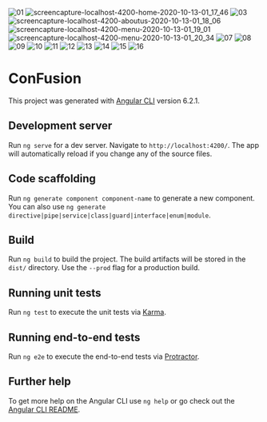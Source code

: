 ![01](https://user-images.githubusercontent.com/43893163/96291242-95dd7200-1009-11eb-9930-f6f16b4a2f21.png)
![screencapture-localhost-4200-home-2020-10-13-01_17_46](https://user-images.githubusercontent.com/43893163/96290734-e902f500-1008-11eb-8830-abad991fbddb.png)
![03](https://user-images.githubusercontent.com/43893163/96291261-9d048000-1009-11eb-8552-0cb67ca95505.png)
![screencapture-localhost-4200-aboutus-2020-10-13-01_18_06](https://user-images.githubusercontent.com/43893163/96291271-9fff7080-1009-11eb-983e-2db00d68523b.png)
![screencapture-localhost-4200-menu-2020-10-13-01_19_01](https://user-images.githubusercontent.com/43893163/96291372-c1f8f300-1009-11eb-8921-768d984539ec.png)
![screencapture-localhost-4200-menu-2020-10-13-01_20_34](https://user-images.githubusercontent.com/43893163/96291380-c3c2b680-1009-11eb-9f8e-01e45dfec20e.png)
![07](https://user-images.githubusercontent.com/43893163/96291399-cd4c1e80-1009-11eb-9376-5df86f59f8bc.png)
![08](https://user-images.githubusercontent.com/43893163/96291403-ce7d4b80-1009-11eb-9de1-97cda566c69c.png)
![09](https://user-images.githubusercontent.com/43893163/96291410-d0470f00-1009-11eb-81be-43a42b35a03b.png)
![10](https://user-images.githubusercontent.com/43893163/96291415-d1783c00-1009-11eb-9d5a-901aded34327.png)
![11](https://user-images.githubusercontent.com/43893163/96291420-d2a96900-1009-11eb-91e8-b978f59fddfa.png)
![12](https://user-images.githubusercontent.com/43893163/96291488-e94fc000-1009-11eb-848b-22eb3b968122.png)
![13](https://user-images.githubusercontent.com/43893163/96291507-f076ce00-1009-11eb-9a50-778d33485075.png)
![14](https://user-images.githubusercontent.com/43893163/96291515-f2d92800-1009-11eb-8c5b-23c28cbbb0f3.png)
![15](https://user-images.githubusercontent.com/43893163/96291518-f5d41880-1009-11eb-83c1-23bb1aacb5ba.png)
![16](https://user-images.githubusercontent.com/43893163/96291525-f8cf0900-1009-11eb-97fa-a638ac769a81.png)

# ConFusion

This project was generated with [Angular CLI](https://github.com/angular/angular-cli) version 6.2.1.

## Development server

Run `ng serve` for a dev server. Navigate to `http://localhost:4200/`. The app will automatically reload if you change any of the source files.

## Code scaffolding

Run `ng generate component component-name` to generate a new component. You can also use `ng generate directive|pipe|service|class|guard|interface|enum|module`.

## Build

Run `ng build` to build the project. The build artifacts will be stored in the `dist/` directory. Use the `--prod` flag for a production build.

## Running unit tests

Run `ng test` to execute the unit tests via [Karma](https://karma-runner.github.io).

## Running end-to-end tests

Run `ng e2e` to execute the end-to-end tests via [Protractor](http://www.protractortest.org/).

## Further help

To get more help on the Angular CLI use `ng help` or go check out the [Angular CLI README](https://github.com/angular/angular-cli/blob/master/README.md).
